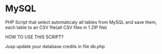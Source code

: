 # MySQL
PHP Script that select automaticaly all tables from MySQL and save them, each table to an CSV file(all CSV files in 1 ZIP file)

HOW TO USE THIS SCRIPT?

Jusp update your database credits in file db.php
